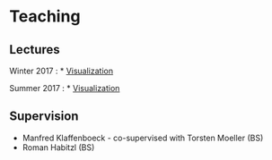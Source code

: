 
# Teaching

## Lectures

Winter 2017
: * [Visualization](https://vda.cs.univie.ac.at/Teaching/Vis/17w)

Summer 2017
: * [Visualization](https://vda.cs.univie.ac.at/Teaching/Vis/17s)

## Supervision

* Manfred Klaffenboeck - co-supervised with Torsten Moeller (BS)
* Roman Habitzl (BS)

